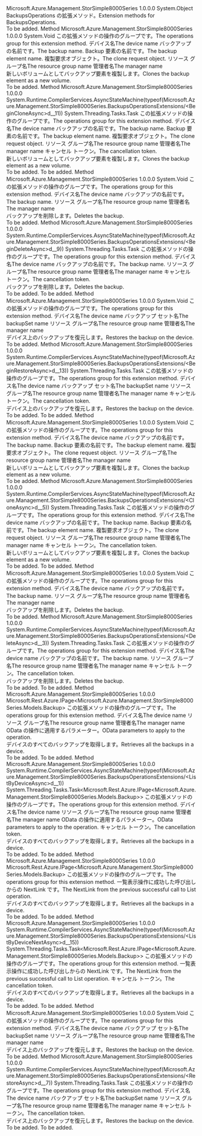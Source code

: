 <Type Name="BackupsOperationsExtensions" FullName="Microsoft.Azure.Management.StorSimple8000Series.BackupsOperationsExtensions">
  <TypeSignature Language="C#" Value="public static class BackupsOperationsExtensions" />
  <TypeSignature Language="ILAsm" Value=".class public auto ansi abstract sealed beforefieldinit BackupsOperationsExtensions extends System.Object" />
  <TypeSignature Language="DocId" Value="T:Microsoft.Azure.Management.StorSimple8000Series.BackupsOperationsExtensions" />
  <TypeSignature Language="VB.NET" Value="Public Module BackupsOperationsExtensions" />
  <TypeSignature Language="F#" Value="type BackupsOperationsExtensions = class" />
  <AssemblyInfo>
    <AssemblyName>Microsoft.Azure.Management.StorSimple8000Series</AssemblyName>
    <AssemblyVersion>1.0.0.0</AssemblyVersion>
  </AssemblyInfo>
  <Base>
    <BaseTypeName>System.Object</BaseTypeName>
  </Base>
  <Interfaces />
  <Docs>
    <summary>
            <span data-ttu-id="9dab1-101">BackupsOperations の拡張メソッド。</span><span class="sxs-lookup"><span data-stu-id="9dab1-101">Extension methods for BackupsOperations.</span></span>
            </summary>
    <remarks>To be added.</remarks>
  </Docs>
  <Members>
    <Member MemberName="BeginClone">
      <MemberSignature Language="C#" Value="public static void BeginClone (this Microsoft.Azure.Management.StorSimple8000Series.IBackupsOperations operations, string deviceName, string backupName, string backupElementName, Microsoft.Azure.Management.StorSimple8000Series.Models.CloneRequest parameters, string resourceGroupName, string managerName);" />
      <MemberSignature Language="ILAsm" Value=".method public static hidebysig void BeginClone(class Microsoft.Azure.Management.StorSimple8000Series.IBackupsOperations operations, string deviceName, string backupName, string backupElementName, class Microsoft.Azure.Management.StorSimple8000Series.Models.CloneRequest parameters, string resourceGroupName, string managerName) cil managed" />
      <MemberSignature Language="DocId" Value="M:Microsoft.Azure.Management.StorSimple8000Series.BackupsOperationsExtensions.BeginClone(Microsoft.Azure.Management.StorSimple8000Series.IBackupsOperations,System.String,System.String,System.String,Microsoft.Azure.Management.StorSimple8000Series.Models.CloneRequest,System.String,System.String)" />
      <MemberSignature Language="VB.NET" Value="&lt;Extension()&gt;&#xA;Public Sub BeginClone (operations As IBackupsOperations, deviceName As String, backupName As String, backupElementName As String, parameters As CloneRequest, resourceGroupName As String, managerName As String)" />
      <MemberSignature Language="F#" Value="static member BeginClone : Microsoft.Azure.Management.StorSimple8000Series.IBackupsOperations * string * string * string * Microsoft.Azure.Management.StorSimple8000Series.Models.CloneRequest * string * string -&gt; unit" Usage="Microsoft.Azure.Management.StorSimple8000Series.BackupsOperationsExtensions.BeginClone (operations, deviceName, backupName, backupElementName, parameters, resourceGroupName, managerName)" />
      <MemberType>Method</MemberType>
      <AssemblyInfo>
        <AssemblyName>Microsoft.Azure.Management.StorSimple8000Series</AssemblyName>
        <AssemblyVersion>1.0.0.0</AssemblyVersion>
      </AssemblyInfo>
      <ReturnValue>
        <ReturnType>System.Void</ReturnType>
      </ReturnValue>
      <Parameters>
        <Parameter Name="operations" Type="Microsoft.Azure.Management.StorSimple8000Series.IBackupsOperations" RefType="this" />
        <Parameter Name="deviceName" Type="System.String" />
        <Parameter Name="backupName" Type="System.String" />
        <Parameter Name="backupElementName" Type="System.String" />
        <Parameter Name="parameters" Type="Microsoft.Azure.Management.StorSimple8000Series.Models.CloneRequest" />
        <Parameter Name="resourceGroupName" Type="System.String" />
        <Parameter Name="managerName" Type="System.String" />
      </Parameters>
      <Docs>
        <param name="operations">
            <span data-ttu-id="9dab1-102">この拡張メソッドの操作のグループです。</span><span class="sxs-lookup"><span data-stu-id="9dab1-102">The operations group for this extension method.</span></span>
            </param>
        <param name="deviceName">
            <span data-ttu-id="9dab1-103">デバイス名</span><span class="sxs-lookup"><span data-stu-id="9dab1-103">The device name</span></span>
            </param>
        <param name="backupName">
            <span data-ttu-id="9dab1-104">バックアップの名前です。</span><span class="sxs-lookup"><span data-stu-id="9dab1-104">The backup name.</span></span>
            </param>
        <param name="backupElementName">
            <span data-ttu-id="9dab1-105">Backup 要素の名前です。</span><span class="sxs-lookup"><span data-stu-id="9dab1-105">The backup element name.</span></span>
            </param>
        <param name="parameters">
            <span data-ttu-id="9dab1-106">複製要求オブジェクト。</span><span class="sxs-lookup"><span data-stu-id="9dab1-106">The clone request object.</span></span>
            </param>
        <param name="resourceGroupName">
            <span data-ttu-id="9dab1-107">リソース グループ名</span><span class="sxs-lookup"><span data-stu-id="9dab1-107">The resource group name</span></span>
            </param>
        <param name="managerName">
            <span data-ttu-id="9dab1-108">管理者名</span><span class="sxs-lookup"><span data-stu-id="9dab1-108">The manager name</span></span>
            </param>
        <summary>
            <span data-ttu-id="9dab1-109">新しいボリュームとしてバックアップ要素を複製します。</span><span class="sxs-lookup"><span data-stu-id="9dab1-109">Clones the backup element as a new volume.</span></span>
            </summary>
        <remarks>To be added.</remarks>
      </Docs>
    </Member>
    <Member MemberName="BeginCloneAsync">
      <MemberSignature Language="C#" Value="public static System.Threading.Tasks.Task BeginCloneAsync (this Microsoft.Azure.Management.StorSimple8000Series.IBackupsOperations operations, string deviceName, string backupName, string backupElementName, Microsoft.Azure.Management.StorSimple8000Series.Models.CloneRequest parameters, string resourceGroupName, string managerName, System.Threading.CancellationToken cancellationToken = null);" />
      <MemberSignature Language="ILAsm" Value=".method public static hidebysig class System.Threading.Tasks.Task BeginCloneAsync(class Microsoft.Azure.Management.StorSimple8000Series.IBackupsOperations operations, string deviceName, string backupName, string backupElementName, class Microsoft.Azure.Management.StorSimple8000Series.Models.CloneRequest parameters, string resourceGroupName, string managerName, valuetype System.Threading.CancellationToken cancellationToken) cil managed" />
      <MemberSignature Language="DocId" Value="M:Microsoft.Azure.Management.StorSimple8000Series.BackupsOperationsExtensions.BeginCloneAsync(Microsoft.Azure.Management.StorSimple8000Series.IBackupsOperations,System.String,System.String,System.String,Microsoft.Azure.Management.StorSimple8000Series.Models.CloneRequest,System.String,System.String,System.Threading.CancellationToken)" />
      <MemberSignature Language="F#" Value="static member BeginCloneAsync : Microsoft.Azure.Management.StorSimple8000Series.IBackupsOperations * string * string * string * Microsoft.Azure.Management.StorSimple8000Series.Models.CloneRequest * string * string * System.Threading.CancellationToken -&gt; System.Threading.Tasks.Task" Usage="Microsoft.Azure.Management.StorSimple8000Series.BackupsOperationsExtensions.BeginCloneAsync (operations, deviceName, backupName, backupElementName, parameters, resourceGroupName, managerName, cancellationToken)" />
      <MemberType>Method</MemberType>
      <AssemblyInfo>
        <AssemblyName>Microsoft.Azure.Management.StorSimple8000Series</AssemblyName>
        <AssemblyVersion>1.0.0.0</AssemblyVersion>
      </AssemblyInfo>
      <Attributes>
        <Attribute>
          <AttributeName>System.Runtime.CompilerServices.AsyncStateMachine(typeof(Microsoft.Azure.Management.StorSimple8000Series.BackupsOperationsExtensions/&lt;BeginCloneAsync&gt;d__11))</AttributeName>
        </Attribute>
      </Attributes>
      <ReturnValue>
        <ReturnType>System.Threading.Tasks.Task</ReturnType>
      </ReturnValue>
      <Parameters>
        <Parameter Name="operations" Type="Microsoft.Azure.Management.StorSimple8000Series.IBackupsOperations" RefType="this" />
        <Parameter Name="deviceName" Type="System.String" />
        <Parameter Name="backupName" Type="System.String" />
        <Parameter Name="backupElementName" Type="System.String" />
        <Parameter Name="parameters" Type="Microsoft.Azure.Management.StorSimple8000Series.Models.CloneRequest" />
        <Parameter Name="resourceGroupName" Type="System.String" />
        <Parameter Name="managerName" Type="System.String" />
        <Parameter Name="cancellationToken" Type="System.Threading.CancellationToken" />
      </Parameters>
      <Docs>
        <param name="operations">
            <span data-ttu-id="9dab1-110">この拡張メソッドの操作のグループです。</span><span class="sxs-lookup"><span data-stu-id="9dab1-110">The operations group for this extension method.</span></span>
            </param>
        <param name="deviceName">
            <span data-ttu-id="9dab1-111">デバイス名</span><span class="sxs-lookup"><span data-stu-id="9dab1-111">The device name</span></span>
            </param>
        <param name="backupName">
            <span data-ttu-id="9dab1-112">バックアップの名前です。</span><span class="sxs-lookup"><span data-stu-id="9dab1-112">The backup name.</span></span>
            </param>
        <param name="backupElementName">
            <span data-ttu-id="9dab1-113">Backup 要素の名前です。</span><span class="sxs-lookup"><span data-stu-id="9dab1-113">The backup element name.</span></span>
            </param>
        <param name="parameters">
            <span data-ttu-id="9dab1-114">複製要求オブジェクト。</span><span class="sxs-lookup"><span data-stu-id="9dab1-114">The clone request object.</span></span>
            </param>
        <param name="resourceGroupName">
            <span data-ttu-id="9dab1-115">リソース グループ名</span><span class="sxs-lookup"><span data-stu-id="9dab1-115">The resource group name</span></span>
            </param>
        <param name="managerName">
            <span data-ttu-id="9dab1-116">管理者名</span><span class="sxs-lookup"><span data-stu-id="9dab1-116">The manager name</span></span>
            </param>
        <param name="cancellationToken">
            <span data-ttu-id="9dab1-117">キャンセル トークン。</span><span class="sxs-lookup"><span data-stu-id="9dab1-117">The cancellation token.</span></span>
            </param>
        <summary>
            <span data-ttu-id="9dab1-118">新しいボリュームとしてバックアップ要素を複製します。</span><span class="sxs-lookup"><span data-stu-id="9dab1-118">Clones the backup element as a new volume.</span></span>
            </summary>
        <returns>To be added.</returns>
        <remarks>To be added.</remarks>
      </Docs>
    </Member>
    <Member MemberName="BeginDelete">
      <MemberSignature Language="C#" Value="public static void BeginDelete (this Microsoft.Azure.Management.StorSimple8000Series.IBackupsOperations operations, string deviceName, string backupName, string resourceGroupName, string managerName);" />
      <MemberSignature Language="ILAsm" Value=".method public static hidebysig void BeginDelete(class Microsoft.Azure.Management.StorSimple8000Series.IBackupsOperations operations, string deviceName, string backupName, string resourceGroupName, string managerName) cil managed" />
      <MemberSignature Language="DocId" Value="M:Microsoft.Azure.Management.StorSimple8000Series.BackupsOperationsExtensions.BeginDelete(Microsoft.Azure.Management.StorSimple8000Series.IBackupsOperations,System.String,System.String,System.String,System.String)" />
      <MemberSignature Language="VB.NET" Value="&lt;Extension()&gt;&#xA;Public Sub BeginDelete (operations As IBackupsOperations, deviceName As String, backupName As String, resourceGroupName As String, managerName As String)" />
      <MemberSignature Language="F#" Value="static member BeginDelete : Microsoft.Azure.Management.StorSimple8000Series.IBackupsOperations * string * string * string * string -&gt; unit" Usage="Microsoft.Azure.Management.StorSimple8000Series.BackupsOperationsExtensions.BeginDelete (operations, deviceName, backupName, resourceGroupName, managerName)" />
      <MemberType>Method</MemberType>
      <AssemblyInfo>
        <AssemblyName>Microsoft.Azure.Management.StorSimple8000Series</AssemblyName>
        <AssemblyVersion>1.0.0.0</AssemblyVersion>
      </AssemblyInfo>
      <ReturnValue>
        <ReturnType>System.Void</ReturnType>
      </ReturnValue>
      <Parameters>
        <Parameter Name="operations" Type="Microsoft.Azure.Management.StorSimple8000Series.IBackupsOperations" RefType="this" />
        <Parameter Name="deviceName" Type="System.String" />
        <Parameter Name="backupName" Type="System.String" />
        <Parameter Name="resourceGroupName" Type="System.String" />
        <Parameter Name="managerName" Type="System.String" />
      </Parameters>
      <Docs>
        <param name="operations">
            <span data-ttu-id="9dab1-119">この拡張メソッドの操作のグループです。</span><span class="sxs-lookup"><span data-stu-id="9dab1-119">The operations group for this extension method.</span></span>
            </param>
        <param name="deviceName">
            <span data-ttu-id="9dab1-120">デバイス名</span><span class="sxs-lookup"><span data-stu-id="9dab1-120">The device name</span></span>
            </param>
        <param name="backupName">
            <span data-ttu-id="9dab1-121">バックアップの名前です。</span><span class="sxs-lookup"><span data-stu-id="9dab1-121">The backup name.</span></span>
            </param>
        <param name="resourceGroupName">
            <span data-ttu-id="9dab1-122">リソース グループ名</span><span class="sxs-lookup"><span data-stu-id="9dab1-122">The resource group name</span></span>
            </param>
        <param name="managerName">
            <span data-ttu-id="9dab1-123">管理者名</span><span class="sxs-lookup"><span data-stu-id="9dab1-123">The manager name</span></span>
            </param>
        <summary>
            <span data-ttu-id="9dab1-124">バックアップを削除します。</span><span class="sxs-lookup"><span data-stu-id="9dab1-124">Deletes the backup.</span></span>
            </summary>
        <remarks>To be added.</remarks>
      </Docs>
    </Member>
    <Member MemberName="BeginDeleteAsync">
      <MemberSignature Language="C#" Value="public static System.Threading.Tasks.Task BeginDeleteAsync (this Microsoft.Azure.Management.StorSimple8000Series.IBackupsOperations operations, string deviceName, string backupName, string resourceGroupName, string managerName, System.Threading.CancellationToken cancellationToken = null);" />
      <MemberSignature Language="ILAsm" Value=".method public static hidebysig class System.Threading.Tasks.Task BeginDeleteAsync(class Microsoft.Azure.Management.StorSimple8000Series.IBackupsOperations operations, string deviceName, string backupName, string resourceGroupName, string managerName, valuetype System.Threading.CancellationToken cancellationToken) cil managed" />
      <MemberSignature Language="DocId" Value="M:Microsoft.Azure.Management.StorSimple8000Series.BackupsOperationsExtensions.BeginDeleteAsync(Microsoft.Azure.Management.StorSimple8000Series.IBackupsOperations,System.String,System.String,System.String,System.String,System.Threading.CancellationToken)" />
      <MemberSignature Language="F#" Value="static member BeginDeleteAsync : Microsoft.Azure.Management.StorSimple8000Series.IBackupsOperations * string * string * string * string * System.Threading.CancellationToken -&gt; System.Threading.Tasks.Task" Usage="Microsoft.Azure.Management.StorSimple8000Series.BackupsOperationsExtensions.BeginDeleteAsync (operations, deviceName, backupName, resourceGroupName, managerName, cancellationToken)" />
      <MemberType>Method</MemberType>
      <AssemblyInfo>
        <AssemblyName>Microsoft.Azure.Management.StorSimple8000Series</AssemblyName>
        <AssemblyVersion>1.0.0.0</AssemblyVersion>
      </AssemblyInfo>
      <Attributes>
        <Attribute>
          <AttributeName>System.Runtime.CompilerServices.AsyncStateMachine(typeof(Microsoft.Azure.Management.StorSimple8000Series.BackupsOperationsExtensions/&lt;BeginDeleteAsync&gt;d__9))</AttributeName>
        </Attribute>
      </Attributes>
      <ReturnValue>
        <ReturnType>System.Threading.Tasks.Task</ReturnType>
      </ReturnValue>
      <Parameters>
        <Parameter Name="operations" Type="Microsoft.Azure.Management.StorSimple8000Series.IBackupsOperations" RefType="this" />
        <Parameter Name="deviceName" Type="System.String" />
        <Parameter Name="backupName" Type="System.String" />
        <Parameter Name="resourceGroupName" Type="System.String" />
        <Parameter Name="managerName" Type="System.String" />
        <Parameter Name="cancellationToken" Type="System.Threading.CancellationToken" />
      </Parameters>
      <Docs>
        <param name="operations">
            <span data-ttu-id="9dab1-125">この拡張メソッドの操作のグループです。</span><span class="sxs-lookup"><span data-stu-id="9dab1-125">The operations group for this extension method.</span></span>
            </param>
        <param name="deviceName">
            <span data-ttu-id="9dab1-126">デバイス名</span><span class="sxs-lookup"><span data-stu-id="9dab1-126">The device name</span></span>
            </param>
        <param name="backupName">
            <span data-ttu-id="9dab1-127">バックアップの名前です。</span><span class="sxs-lookup"><span data-stu-id="9dab1-127">The backup name.</span></span>
            </param>
        <param name="resourceGroupName">
            <span data-ttu-id="9dab1-128">リソース グループ名</span><span class="sxs-lookup"><span data-stu-id="9dab1-128">The resource group name</span></span>
            </param>
        <param name="managerName">
            <span data-ttu-id="9dab1-129">管理者名</span><span class="sxs-lookup"><span data-stu-id="9dab1-129">The manager name</span></span>
            </param>
        <param name="cancellationToken">
            <span data-ttu-id="9dab1-130">キャンセル トークン。</span><span class="sxs-lookup"><span data-stu-id="9dab1-130">The cancellation token.</span></span>
            </param>
        <summary>
            <span data-ttu-id="9dab1-131">バックアップを削除します。</span><span class="sxs-lookup"><span data-stu-id="9dab1-131">Deletes the backup.</span></span>
            </summary>
        <returns>To be added.</returns>
        <remarks>To be added.</remarks>
      </Docs>
    </Member>
    <Member MemberName="BeginRestore">
      <MemberSignature Language="C#" Value="public static void BeginRestore (this Microsoft.Azure.Management.StorSimple8000Series.IBackupsOperations operations, string deviceName, string backupName, string resourceGroupName, string managerName);" />
      <MemberSignature Language="ILAsm" Value=".method public static hidebysig void BeginRestore(class Microsoft.Azure.Management.StorSimple8000Series.IBackupsOperations operations, string deviceName, string backupName, string resourceGroupName, string managerName) cil managed" />
      <MemberSignature Language="DocId" Value="M:Microsoft.Azure.Management.StorSimple8000Series.BackupsOperationsExtensions.BeginRestore(Microsoft.Azure.Management.StorSimple8000Series.IBackupsOperations,System.String,System.String,System.String,System.String)" />
      <MemberSignature Language="VB.NET" Value="&lt;Extension()&gt;&#xA;Public Sub BeginRestore (operations As IBackupsOperations, deviceName As String, backupName As String, resourceGroupName As String, managerName As String)" />
      <MemberSignature Language="F#" Value="static member BeginRestore : Microsoft.Azure.Management.StorSimple8000Series.IBackupsOperations * string * string * string * string -&gt; unit" Usage="Microsoft.Azure.Management.StorSimple8000Series.BackupsOperationsExtensions.BeginRestore (operations, deviceName, backupName, resourceGroupName, managerName)" />
      <MemberType>Method</MemberType>
      <AssemblyInfo>
        <AssemblyName>Microsoft.Azure.Management.StorSimple8000Series</AssemblyName>
        <AssemblyVersion>1.0.0.0</AssemblyVersion>
      </AssemblyInfo>
      <ReturnValue>
        <ReturnType>System.Void</ReturnType>
      </ReturnValue>
      <Parameters>
        <Parameter Name="operations" Type="Microsoft.Azure.Management.StorSimple8000Series.IBackupsOperations" RefType="this" />
        <Parameter Name="deviceName" Type="System.String" />
        <Parameter Name="backupName" Type="System.String" />
        <Parameter Name="resourceGroupName" Type="System.String" />
        <Parameter Name="managerName" Type="System.String" />
      </Parameters>
      <Docs>
        <param name="operations">
            <span data-ttu-id="9dab1-132">この拡張メソッドの操作のグループです。</span><span class="sxs-lookup"><span data-stu-id="9dab1-132">The operations group for this extension method.</span></span>
            </param>
        <param name="deviceName">
            <span data-ttu-id="9dab1-133">デバイス名</span><span class="sxs-lookup"><span data-stu-id="9dab1-133">The device name</span></span>
            </param>
        <param name="backupName">
            <span data-ttu-id="9dab1-134">バックアップ セット名</span><span class="sxs-lookup"><span data-stu-id="9dab1-134">The backupSet name</span></span>
            </param>
        <param name="resourceGroupName">
            <span data-ttu-id="9dab1-135">リソース グループ名</span><span class="sxs-lookup"><span data-stu-id="9dab1-135">The resource group name</span></span>
            </param>
        <param name="managerName">
            <span data-ttu-id="9dab1-136">管理者名</span><span class="sxs-lookup"><span data-stu-id="9dab1-136">The manager name</span></span>
            </param>
        <summary>
            <span data-ttu-id="9dab1-137">デバイス上のバックアップを復元します。</span><span class="sxs-lookup"><span data-stu-id="9dab1-137">Restores the backup on the device.</span></span>
            </summary>
        <remarks>To be added.</remarks>
      </Docs>
    </Member>
    <Member MemberName="BeginRestoreAsync">
      <MemberSignature Language="C#" Value="public static System.Threading.Tasks.Task BeginRestoreAsync (this Microsoft.Azure.Management.StorSimple8000Series.IBackupsOperations operations, string deviceName, string backupName, string resourceGroupName, string managerName, System.Threading.CancellationToken cancellationToken = null);" />
      <MemberSignature Language="ILAsm" Value=".method public static hidebysig class System.Threading.Tasks.Task BeginRestoreAsync(class Microsoft.Azure.Management.StorSimple8000Series.IBackupsOperations operations, string deviceName, string backupName, string resourceGroupName, string managerName, valuetype System.Threading.CancellationToken cancellationToken) cil managed" />
      <MemberSignature Language="DocId" Value="M:Microsoft.Azure.Management.StorSimple8000Series.BackupsOperationsExtensions.BeginRestoreAsync(Microsoft.Azure.Management.StorSimple8000Series.IBackupsOperations,System.String,System.String,System.String,System.String,System.Threading.CancellationToken)" />
      <MemberSignature Language="F#" Value="static member BeginRestoreAsync : Microsoft.Azure.Management.StorSimple8000Series.IBackupsOperations * string * string * string * string * System.Threading.CancellationToken -&gt; System.Threading.Tasks.Task" Usage="Microsoft.Azure.Management.StorSimple8000Series.BackupsOperationsExtensions.BeginRestoreAsync (operations, deviceName, backupName, resourceGroupName, managerName, cancellationToken)" />
      <MemberType>Method</MemberType>
      <AssemblyInfo>
        <AssemblyName>Microsoft.Azure.Management.StorSimple8000Series</AssemblyName>
        <AssemblyVersion>1.0.0.0</AssemblyVersion>
      </AssemblyInfo>
      <Attributes>
        <Attribute>
          <AttributeName>System.Runtime.CompilerServices.AsyncStateMachine(typeof(Microsoft.Azure.Management.StorSimple8000Series.BackupsOperationsExtensions/&lt;BeginRestoreAsync&gt;d__13))</AttributeName>
        </Attribute>
      </Attributes>
      <ReturnValue>
        <ReturnType>System.Threading.Tasks.Task</ReturnType>
      </ReturnValue>
      <Parameters>
        <Parameter Name="operations" Type="Microsoft.Azure.Management.StorSimple8000Series.IBackupsOperations" RefType="this" />
        <Parameter Name="deviceName" Type="System.String" />
        <Parameter Name="backupName" Type="System.String" />
        <Parameter Name="resourceGroupName" Type="System.String" />
        <Parameter Name="managerName" Type="System.String" />
        <Parameter Name="cancellationToken" Type="System.Threading.CancellationToken" />
      </Parameters>
      <Docs>
        <param name="operations">
            <span data-ttu-id="9dab1-138">この拡張メソッドの操作のグループです。</span><span class="sxs-lookup"><span data-stu-id="9dab1-138">The operations group for this extension method.</span></span>
            </param>
        <param name="deviceName">
            <span data-ttu-id="9dab1-139">デバイス名</span><span class="sxs-lookup"><span data-stu-id="9dab1-139">The device name</span></span>
            </param>
        <param name="backupName">
            <span data-ttu-id="9dab1-140">バックアップ セット名</span><span class="sxs-lookup"><span data-stu-id="9dab1-140">The backupSet name</span></span>
            </param>
        <param name="resourceGroupName">
            <span data-ttu-id="9dab1-141">リソース グループ名</span><span class="sxs-lookup"><span data-stu-id="9dab1-141">The resource group name</span></span>
            </param>
        <param name="managerName">
            <span data-ttu-id="9dab1-142">管理者名</span><span class="sxs-lookup"><span data-stu-id="9dab1-142">The manager name</span></span>
            </param>
        <param name="cancellationToken">
            <span data-ttu-id="9dab1-143">キャンセル トークン。</span><span class="sxs-lookup"><span data-stu-id="9dab1-143">The cancellation token.</span></span>
            </param>
        <summary>
            <span data-ttu-id="9dab1-144">デバイス上のバックアップを復元します。</span><span class="sxs-lookup"><span data-stu-id="9dab1-144">Restores the backup on the device.</span></span>
            </summary>
        <returns>To be added.</returns>
        <remarks>To be added.</remarks>
      </Docs>
    </Member>
    <Member MemberName="Clone">
      <MemberSignature Language="C#" Value="public static void Clone (this Microsoft.Azure.Management.StorSimple8000Series.IBackupsOperations operations, string deviceName, string backupName, string backupElementName, Microsoft.Azure.Management.StorSimple8000Series.Models.CloneRequest parameters, string resourceGroupName, string managerName);" />
      <MemberSignature Language="ILAsm" Value=".method public static hidebysig void Clone(class Microsoft.Azure.Management.StorSimple8000Series.IBackupsOperations operations, string deviceName, string backupName, string backupElementName, class Microsoft.Azure.Management.StorSimple8000Series.Models.CloneRequest parameters, string resourceGroupName, string managerName) cil managed" />
      <MemberSignature Language="DocId" Value="M:Microsoft.Azure.Management.StorSimple8000Series.BackupsOperationsExtensions.Clone(Microsoft.Azure.Management.StorSimple8000Series.IBackupsOperations,System.String,System.String,System.String,Microsoft.Azure.Management.StorSimple8000Series.Models.CloneRequest,System.String,System.String)" />
      <MemberSignature Language="VB.NET" Value="&lt;Extension()&gt;&#xA;Public Sub Clone (operations As IBackupsOperations, deviceName As String, backupName As String, backupElementName As String, parameters As CloneRequest, resourceGroupName As String, managerName As String)" />
      <MemberSignature Language="F#" Value="static member Clone : Microsoft.Azure.Management.StorSimple8000Series.IBackupsOperations * string * string * string * Microsoft.Azure.Management.StorSimple8000Series.Models.CloneRequest * string * string -&gt; unit" Usage="Microsoft.Azure.Management.StorSimple8000Series.BackupsOperationsExtensions.Clone (operations, deviceName, backupName, backupElementName, parameters, resourceGroupName, managerName)" />
      <MemberType>Method</MemberType>
      <AssemblyInfo>
        <AssemblyName>Microsoft.Azure.Management.StorSimple8000Series</AssemblyName>
        <AssemblyVersion>1.0.0.0</AssemblyVersion>
      </AssemblyInfo>
      <ReturnValue>
        <ReturnType>System.Void</ReturnType>
      </ReturnValue>
      <Parameters>
        <Parameter Name="operations" Type="Microsoft.Azure.Management.StorSimple8000Series.IBackupsOperations" RefType="this" />
        <Parameter Name="deviceName" Type="System.String" />
        <Parameter Name="backupName" Type="System.String" />
        <Parameter Name="backupElementName" Type="System.String" />
        <Parameter Name="parameters" Type="Microsoft.Azure.Management.StorSimple8000Series.Models.CloneRequest" />
        <Parameter Name="resourceGroupName" Type="System.String" />
        <Parameter Name="managerName" Type="System.String" />
      </Parameters>
      <Docs>
        <param name="operations">
            <span data-ttu-id="9dab1-145">この拡張メソッドの操作のグループです。</span><span class="sxs-lookup"><span data-stu-id="9dab1-145">The operations group for this extension method.</span></span>
            </param>
        <param name="deviceName">
            <span data-ttu-id="9dab1-146">デバイス名</span><span class="sxs-lookup"><span data-stu-id="9dab1-146">The device name</span></span>
            </param>
        <param name="backupName">
            <span data-ttu-id="9dab1-147">バックアップの名前です。</span><span class="sxs-lookup"><span data-stu-id="9dab1-147">The backup name.</span></span>
            </param>
        <param name="backupElementName">
            <span data-ttu-id="9dab1-148">Backup 要素の名前です。</span><span class="sxs-lookup"><span data-stu-id="9dab1-148">The backup element name.</span></span>
            </param>
        <param name="parameters">
            <span data-ttu-id="9dab1-149">複製要求オブジェクト。</span><span class="sxs-lookup"><span data-stu-id="9dab1-149">The clone request object.</span></span>
            </param>
        <param name="resourceGroupName">
            <span data-ttu-id="9dab1-150">リソース グループ名</span><span class="sxs-lookup"><span data-stu-id="9dab1-150">The resource group name</span></span>
            </param>
        <param name="managerName">
            <span data-ttu-id="9dab1-151">管理者名</span><span class="sxs-lookup"><span data-stu-id="9dab1-151">The manager name</span></span>
            </param>
        <summary>
            <span data-ttu-id="9dab1-152">新しいボリュームとしてバックアップ要素を複製します。</span><span class="sxs-lookup"><span data-stu-id="9dab1-152">Clones the backup element as a new volume.</span></span>
            </summary>
        <remarks>To be added.</remarks>
      </Docs>
    </Member>
    <Member MemberName="CloneAsync">
      <MemberSignature Language="C#" Value="public static System.Threading.Tasks.Task CloneAsync (this Microsoft.Azure.Management.StorSimple8000Series.IBackupsOperations operations, string deviceName, string backupName, string backupElementName, Microsoft.Azure.Management.StorSimple8000Series.Models.CloneRequest parameters, string resourceGroupName, string managerName, System.Threading.CancellationToken cancellationToken = null);" />
      <MemberSignature Language="ILAsm" Value=".method public static hidebysig class System.Threading.Tasks.Task CloneAsync(class Microsoft.Azure.Management.StorSimple8000Series.IBackupsOperations operations, string deviceName, string backupName, string backupElementName, class Microsoft.Azure.Management.StorSimple8000Series.Models.CloneRequest parameters, string resourceGroupName, string managerName, valuetype System.Threading.CancellationToken cancellationToken) cil managed" />
      <MemberSignature Language="DocId" Value="M:Microsoft.Azure.Management.StorSimple8000Series.BackupsOperationsExtensions.CloneAsync(Microsoft.Azure.Management.StorSimple8000Series.IBackupsOperations,System.String,System.String,System.String,Microsoft.Azure.Management.StorSimple8000Series.Models.CloneRequest,System.String,System.String,System.Threading.CancellationToken)" />
      <MemberSignature Language="F#" Value="static member CloneAsync : Microsoft.Azure.Management.StorSimple8000Series.IBackupsOperations * string * string * string * Microsoft.Azure.Management.StorSimple8000Series.Models.CloneRequest * string * string * System.Threading.CancellationToken -&gt; System.Threading.Tasks.Task" Usage="Microsoft.Azure.Management.StorSimple8000Series.BackupsOperationsExtensions.CloneAsync (operations, deviceName, backupName, backupElementName, parameters, resourceGroupName, managerName, cancellationToken)" />
      <MemberType>Method</MemberType>
      <AssemblyInfo>
        <AssemblyName>Microsoft.Azure.Management.StorSimple8000Series</AssemblyName>
        <AssemblyVersion>1.0.0.0</AssemblyVersion>
      </AssemblyInfo>
      <Attributes>
        <Attribute>
          <AttributeName>System.Runtime.CompilerServices.AsyncStateMachine(typeof(Microsoft.Azure.Management.StorSimple8000Series.BackupsOperationsExtensions/&lt;CloneAsync&gt;d__5))</AttributeName>
        </Attribute>
      </Attributes>
      <ReturnValue>
        <ReturnType>System.Threading.Tasks.Task</ReturnType>
      </ReturnValue>
      <Parameters>
        <Parameter Name="operations" Type="Microsoft.Azure.Management.StorSimple8000Series.IBackupsOperations" RefType="this" />
        <Parameter Name="deviceName" Type="System.String" />
        <Parameter Name="backupName" Type="System.String" />
        <Parameter Name="backupElementName" Type="System.String" />
        <Parameter Name="parameters" Type="Microsoft.Azure.Management.StorSimple8000Series.Models.CloneRequest" />
        <Parameter Name="resourceGroupName" Type="System.String" />
        <Parameter Name="managerName" Type="System.String" />
        <Parameter Name="cancellationToken" Type="System.Threading.CancellationToken" />
      </Parameters>
      <Docs>
        <param name="operations">
            <span data-ttu-id="9dab1-153">この拡張メソッドの操作のグループです。</span><span class="sxs-lookup"><span data-stu-id="9dab1-153">The operations group for this extension method.</span></span>
            </param>
        <param name="deviceName">
            <span data-ttu-id="9dab1-154">デバイス名</span><span class="sxs-lookup"><span data-stu-id="9dab1-154">The device name</span></span>
            </param>
        <param name="backupName">
            <span data-ttu-id="9dab1-155">バックアップの名前です。</span><span class="sxs-lookup"><span data-stu-id="9dab1-155">The backup name.</span></span>
            </param>
        <param name="backupElementName">
            <span data-ttu-id="9dab1-156">Backup 要素の名前です。</span><span class="sxs-lookup"><span data-stu-id="9dab1-156">The backup element name.</span></span>
            </param>
        <param name="parameters">
            <span data-ttu-id="9dab1-157">複製要求オブジェクト。</span><span class="sxs-lookup"><span data-stu-id="9dab1-157">The clone request object.</span></span>
            </param>
        <param name="resourceGroupName">
            <span data-ttu-id="9dab1-158">リソース グループ名</span><span class="sxs-lookup"><span data-stu-id="9dab1-158">The resource group name</span></span>
            </param>
        <param name="managerName">
            <span data-ttu-id="9dab1-159">管理者名</span><span class="sxs-lookup"><span data-stu-id="9dab1-159">The manager name</span></span>
            </param>
        <param name="cancellationToken">
            <span data-ttu-id="9dab1-160">キャンセル トークン。</span><span class="sxs-lookup"><span data-stu-id="9dab1-160">The cancellation token.</span></span>
            </param>
        <summary>
            <span data-ttu-id="9dab1-161">新しいボリュームとしてバックアップ要素を複製します。</span><span class="sxs-lookup"><span data-stu-id="9dab1-161">Clones the backup element as a new volume.</span></span>
            </summary>
        <returns>To be added.</returns>
        <remarks>To be added.</remarks>
      </Docs>
    </Member>
    <Member MemberName="Delete">
      <MemberSignature Language="C#" Value="public static void Delete (this Microsoft.Azure.Management.StorSimple8000Series.IBackupsOperations operations, string deviceName, string backupName, string resourceGroupName, string managerName);" />
      <MemberSignature Language="ILAsm" Value=".method public static hidebysig void Delete(class Microsoft.Azure.Management.StorSimple8000Series.IBackupsOperations operations, string deviceName, string backupName, string resourceGroupName, string managerName) cil managed" />
      <MemberSignature Language="DocId" Value="M:Microsoft.Azure.Management.StorSimple8000Series.BackupsOperationsExtensions.Delete(Microsoft.Azure.Management.StorSimple8000Series.IBackupsOperations,System.String,System.String,System.String,System.String)" />
      <MemberSignature Language="VB.NET" Value="&lt;Extension()&gt;&#xA;Public Sub Delete (operations As IBackupsOperations, deviceName As String, backupName As String, resourceGroupName As String, managerName As String)" />
      <MemberSignature Language="F#" Value="static member Delete : Microsoft.Azure.Management.StorSimple8000Series.IBackupsOperations * string * string * string * string -&gt; unit" Usage="Microsoft.Azure.Management.StorSimple8000Series.BackupsOperationsExtensions.Delete (operations, deviceName, backupName, resourceGroupName, managerName)" />
      <MemberType>Method</MemberType>
      <AssemblyInfo>
        <AssemblyName>Microsoft.Azure.Management.StorSimple8000Series</AssemblyName>
        <AssemblyVersion>1.0.0.0</AssemblyVersion>
      </AssemblyInfo>
      <ReturnValue>
        <ReturnType>System.Void</ReturnType>
      </ReturnValue>
      <Parameters>
        <Parameter Name="operations" Type="Microsoft.Azure.Management.StorSimple8000Series.IBackupsOperations" RefType="this" />
        <Parameter Name="deviceName" Type="System.String" />
        <Parameter Name="backupName" Type="System.String" />
        <Parameter Name="resourceGroupName" Type="System.String" />
        <Parameter Name="managerName" Type="System.String" />
      </Parameters>
      <Docs>
        <param name="operations">
            <span data-ttu-id="9dab1-162">この拡張メソッドの操作のグループです。</span><span class="sxs-lookup"><span data-stu-id="9dab1-162">The operations group for this extension method.</span></span>
            </param>
        <param name="deviceName">
            <span data-ttu-id="9dab1-163">デバイス名</span><span class="sxs-lookup"><span data-stu-id="9dab1-163">The device name</span></span>
            </param>
        <param name="backupName">
            <span data-ttu-id="9dab1-164">バックアップの名前です。</span><span class="sxs-lookup"><span data-stu-id="9dab1-164">The backup name.</span></span>
            </param>
        <param name="resourceGroupName">
            <span data-ttu-id="9dab1-165">リソース グループ名</span><span class="sxs-lookup"><span data-stu-id="9dab1-165">The resource group name</span></span>
            </param>
        <param name="managerName">
            <span data-ttu-id="9dab1-166">管理者名</span><span class="sxs-lookup"><span data-stu-id="9dab1-166">The manager name</span></span>
            </param>
        <summary>
            <span data-ttu-id="9dab1-167">バックアップを削除します。</span><span class="sxs-lookup"><span data-stu-id="9dab1-167">Deletes the backup.</span></span>
            </summary>
        <remarks>To be added.</remarks>
      </Docs>
    </Member>
    <Member MemberName="DeleteAsync">
      <MemberSignature Language="C#" Value="public static System.Threading.Tasks.Task DeleteAsync (this Microsoft.Azure.Management.StorSimple8000Series.IBackupsOperations operations, string deviceName, string backupName, string resourceGroupName, string managerName, System.Threading.CancellationToken cancellationToken = null);" />
      <MemberSignature Language="ILAsm" Value=".method public static hidebysig class System.Threading.Tasks.Task DeleteAsync(class Microsoft.Azure.Management.StorSimple8000Series.IBackupsOperations operations, string deviceName, string backupName, string resourceGroupName, string managerName, valuetype System.Threading.CancellationToken cancellationToken) cil managed" />
      <MemberSignature Language="DocId" Value="M:Microsoft.Azure.Management.StorSimple8000Series.BackupsOperationsExtensions.DeleteAsync(Microsoft.Azure.Management.StorSimple8000Series.IBackupsOperations,System.String,System.String,System.String,System.String,System.Threading.CancellationToken)" />
      <MemberSignature Language="F#" Value="static member DeleteAsync : Microsoft.Azure.Management.StorSimple8000Series.IBackupsOperations * string * string * string * string * System.Threading.CancellationToken -&gt; System.Threading.Tasks.Task" Usage="Microsoft.Azure.Management.StorSimple8000Series.BackupsOperationsExtensions.DeleteAsync (operations, deviceName, backupName, resourceGroupName, managerName, cancellationToken)" />
      <MemberType>Method</MemberType>
      <AssemblyInfo>
        <AssemblyName>Microsoft.Azure.Management.StorSimple8000Series</AssemblyName>
        <AssemblyVersion>1.0.0.0</AssemblyVersion>
      </AssemblyInfo>
      <Attributes>
        <Attribute>
          <AttributeName>System.Runtime.CompilerServices.AsyncStateMachine(typeof(Microsoft.Azure.Management.StorSimple8000Series.BackupsOperationsExtensions/&lt;DeleteAsync&gt;d__3))</AttributeName>
        </Attribute>
      </Attributes>
      <ReturnValue>
        <ReturnType>System.Threading.Tasks.Task</ReturnType>
      </ReturnValue>
      <Parameters>
        <Parameter Name="operations" Type="Microsoft.Azure.Management.StorSimple8000Series.IBackupsOperations" RefType="this" />
        <Parameter Name="deviceName" Type="System.String" />
        <Parameter Name="backupName" Type="System.String" />
        <Parameter Name="resourceGroupName" Type="System.String" />
        <Parameter Name="managerName" Type="System.String" />
        <Parameter Name="cancellationToken" Type="System.Threading.CancellationToken" />
      </Parameters>
      <Docs>
        <param name="operations">
            <span data-ttu-id="9dab1-168">この拡張メソッドの操作のグループです。</span><span class="sxs-lookup"><span data-stu-id="9dab1-168">The operations group for this extension method.</span></span>
            </param>
        <param name="deviceName">
            <span data-ttu-id="9dab1-169">デバイス名</span><span class="sxs-lookup"><span data-stu-id="9dab1-169">The device name</span></span>
            </param>
        <param name="backupName">
            <span data-ttu-id="9dab1-170">バックアップの名前です。</span><span class="sxs-lookup"><span data-stu-id="9dab1-170">The backup name.</span></span>
            </param>
        <param name="resourceGroupName">
            <span data-ttu-id="9dab1-171">リソース グループ名</span><span class="sxs-lookup"><span data-stu-id="9dab1-171">The resource group name</span></span>
            </param>
        <param name="managerName">
            <span data-ttu-id="9dab1-172">管理者名</span><span class="sxs-lookup"><span data-stu-id="9dab1-172">The manager name</span></span>
            </param>
        <param name="cancellationToken">
            <span data-ttu-id="9dab1-173">キャンセル トークン。</span><span class="sxs-lookup"><span data-stu-id="9dab1-173">The cancellation token.</span></span>
            </param>
        <summary>
            <span data-ttu-id="9dab1-174">バックアップを削除します。</span><span class="sxs-lookup"><span data-stu-id="9dab1-174">Deletes the backup.</span></span>
            </summary>
        <returns>To be added.</returns>
        <remarks>To be added.</remarks>
      </Docs>
    </Member>
    <Member MemberName="ListByDevice">
      <MemberSignature Language="C#" Value="public static Microsoft.Rest.Azure.IPage&lt;Microsoft.Azure.Management.StorSimple8000Series.Models.Backup&gt; ListByDevice (this Microsoft.Azure.Management.StorSimple8000Series.IBackupsOperations operations, string deviceName, string resourceGroupName, string managerName, Microsoft.Rest.Azure.OData.ODataQuery&lt;Microsoft.Azure.Management.StorSimple8000Series.Models.BackupFilter&gt; odataQuery = null);" />
      <MemberSignature Language="ILAsm" Value=".method public static hidebysig class Microsoft.Rest.Azure.IPage`1&lt;class Microsoft.Azure.Management.StorSimple8000Series.Models.Backup&gt; ListByDevice(class Microsoft.Azure.Management.StorSimple8000Series.IBackupsOperations operations, string deviceName, string resourceGroupName, string managerName, class Microsoft.Rest.Azure.OData.ODataQuery`1&lt;class Microsoft.Azure.Management.StorSimple8000Series.Models.BackupFilter&gt; odataQuery) cil managed" />
      <MemberSignature Language="DocId" Value="M:Microsoft.Azure.Management.StorSimple8000Series.BackupsOperationsExtensions.ListByDevice(Microsoft.Azure.Management.StorSimple8000Series.IBackupsOperations,System.String,System.String,System.String,Microsoft.Rest.Azure.OData.ODataQuery{Microsoft.Azure.Management.StorSimple8000Series.Models.BackupFilter})" />
      <MemberSignature Language="VB.NET" Value="&lt;Extension()&gt;&#xA;Public Function ListByDevice (operations As IBackupsOperations, deviceName As String, resourceGroupName As String, managerName As String, Optional odataQuery As ODataQuery(Of BackupFilter) = null) As IPage(Of Backup)" />
      <MemberSignature Language="F#" Value="static member ListByDevice : Microsoft.Azure.Management.StorSimple8000Series.IBackupsOperations * string * string * string * Microsoft.Rest.Azure.OData.ODataQuery&lt;Microsoft.Azure.Management.StorSimple8000Series.Models.BackupFilter&gt; -&gt; Microsoft.Rest.Azure.IPage&lt;Microsoft.Azure.Management.StorSimple8000Series.Models.Backup&gt;" Usage="Microsoft.Azure.Management.StorSimple8000Series.BackupsOperationsExtensions.ListByDevice (operations, deviceName, resourceGroupName, managerName, odataQuery)" />
      <MemberType>Method</MemberType>
      <AssemblyInfo>
        <AssemblyName>Microsoft.Azure.Management.StorSimple8000Series</AssemblyName>
        <AssemblyVersion>1.0.0.0</AssemblyVersion>
      </AssemblyInfo>
      <ReturnValue>
        <ReturnType>Microsoft.Rest.Azure.IPage&lt;Microsoft.Azure.Management.StorSimple8000Series.Models.Backup&gt;</ReturnType>
      </ReturnValue>
      <Parameters>
        <Parameter Name="operations" Type="Microsoft.Azure.Management.StorSimple8000Series.IBackupsOperations" RefType="this" />
        <Parameter Name="deviceName" Type="System.String" />
        <Parameter Name="resourceGroupName" Type="System.String" />
        <Parameter Name="managerName" Type="System.String" />
        <Parameter Name="odataQuery" Type="Microsoft.Rest.Azure.OData.ODataQuery&lt;Microsoft.Azure.Management.StorSimple8000Series.Models.BackupFilter&gt;" />
      </Parameters>
      <Docs>
        <param name="operations">
            <span data-ttu-id="9dab1-175">この拡張メソッドの操作のグループです。</span><span class="sxs-lookup"><span data-stu-id="9dab1-175">The operations group for this extension method.</span></span>
            </param>
        <param name="deviceName">
            <span data-ttu-id="9dab1-176">デバイス名</span><span class="sxs-lookup"><span data-stu-id="9dab1-176">The device name</span></span>
            </param>
        <param name="resourceGroupName">
            <span data-ttu-id="9dab1-177">リソース グループ名</span><span class="sxs-lookup"><span data-stu-id="9dab1-177">The resource group name</span></span>
            </param>
        <param name="managerName">
            <span data-ttu-id="9dab1-178">管理者名</span><span class="sxs-lookup"><span data-stu-id="9dab1-178">The manager name</span></span>
            </param>
        <param name="odataQuery">
            <span data-ttu-id="9dab1-179">OData の操作に適用するパラメーター。</span><span class="sxs-lookup"><span data-stu-id="9dab1-179">OData parameters to apply to the operation.</span></span>
            </param>
        <summary>
            <span data-ttu-id="9dab1-180">デバイスのすべてのバックアップを取得します。</span><span class="sxs-lookup"><span data-stu-id="9dab1-180">Retrieves all the backups in a device.</span></span>
            </summary>
        <returns>To be added.</returns>
        <remarks>To be added.</remarks>
      </Docs>
    </Member>
    <Member MemberName="ListByDeviceAsync">
      <MemberSignature Language="C#" Value="public static System.Threading.Tasks.Task&lt;Microsoft.Rest.Azure.IPage&lt;Microsoft.Azure.Management.StorSimple8000Series.Models.Backup&gt;&gt; ListByDeviceAsync (this Microsoft.Azure.Management.StorSimple8000Series.IBackupsOperations operations, string deviceName, string resourceGroupName, string managerName, Microsoft.Rest.Azure.OData.ODataQuery&lt;Microsoft.Azure.Management.StorSimple8000Series.Models.BackupFilter&gt; odataQuery = null, System.Threading.CancellationToken cancellationToken = null);" />
      <MemberSignature Language="ILAsm" Value=".method public static hidebysig class System.Threading.Tasks.Task`1&lt;class Microsoft.Rest.Azure.IPage`1&lt;class Microsoft.Azure.Management.StorSimple8000Series.Models.Backup&gt;&gt; ListByDeviceAsync(class Microsoft.Azure.Management.StorSimple8000Series.IBackupsOperations operations, string deviceName, string resourceGroupName, string managerName, class Microsoft.Rest.Azure.OData.ODataQuery`1&lt;class Microsoft.Azure.Management.StorSimple8000Series.Models.BackupFilter&gt; odataQuery, valuetype System.Threading.CancellationToken cancellationToken) cil managed" />
      <MemberSignature Language="DocId" Value="M:Microsoft.Azure.Management.StorSimple8000Series.BackupsOperationsExtensions.ListByDeviceAsync(Microsoft.Azure.Management.StorSimple8000Series.IBackupsOperations,System.String,System.String,System.String,Microsoft.Rest.Azure.OData.ODataQuery{Microsoft.Azure.Management.StorSimple8000Series.Models.BackupFilter},System.Threading.CancellationToken)" />
      <MemberSignature Language="F#" Value="static member ListByDeviceAsync : Microsoft.Azure.Management.StorSimple8000Series.IBackupsOperations * string * string * string * Microsoft.Rest.Azure.OData.ODataQuery&lt;Microsoft.Azure.Management.StorSimple8000Series.Models.BackupFilter&gt; * System.Threading.CancellationToken -&gt; System.Threading.Tasks.Task&lt;Microsoft.Rest.Azure.IPage&lt;Microsoft.Azure.Management.StorSimple8000Series.Models.Backup&gt;&gt;" Usage="Microsoft.Azure.Management.StorSimple8000Series.BackupsOperationsExtensions.ListByDeviceAsync (operations, deviceName, resourceGroupName, managerName, odataQuery, cancellationToken)" />
      <MemberType>Method</MemberType>
      <AssemblyInfo>
        <AssemblyName>Microsoft.Azure.Management.StorSimple8000Series</AssemblyName>
        <AssemblyVersion>1.0.0.0</AssemblyVersion>
      </AssemblyInfo>
      <Attributes>
        <Attribute>
          <AttributeName>System.Runtime.CompilerServices.AsyncStateMachine(typeof(Microsoft.Azure.Management.StorSimple8000Series.BackupsOperationsExtensions/&lt;ListByDeviceAsync&gt;d__1))</AttributeName>
        </Attribute>
      </Attributes>
      <ReturnValue>
        <ReturnType>System.Threading.Tasks.Task&lt;Microsoft.Rest.Azure.IPage&lt;Microsoft.Azure.Management.StorSimple8000Series.Models.Backup&gt;&gt;</ReturnType>
      </ReturnValue>
      <Parameters>
        <Parameter Name="operations" Type="Microsoft.Azure.Management.StorSimple8000Series.IBackupsOperations" RefType="this" />
        <Parameter Name="deviceName" Type="System.String" />
        <Parameter Name="resourceGroupName" Type="System.String" />
        <Parameter Name="managerName" Type="System.String" />
        <Parameter Name="odataQuery" Type="Microsoft.Rest.Azure.OData.ODataQuery&lt;Microsoft.Azure.Management.StorSimple8000Series.Models.BackupFilter&gt;" />
        <Parameter Name="cancellationToken" Type="System.Threading.CancellationToken" />
      </Parameters>
      <Docs>
        <param name="operations">
            <span data-ttu-id="9dab1-181">この拡張メソッドの操作のグループです。</span><span class="sxs-lookup"><span data-stu-id="9dab1-181">The operations group for this extension method.</span></span>
            </param>
        <param name="deviceName">
            <span data-ttu-id="9dab1-182">デバイス名</span><span class="sxs-lookup"><span data-stu-id="9dab1-182">The device name</span></span>
            </param>
        <param name="resourceGroupName">
            <span data-ttu-id="9dab1-183">リソース グループ名</span><span class="sxs-lookup"><span data-stu-id="9dab1-183">The resource group name</span></span>
            </param>
        <param name="managerName">
            <span data-ttu-id="9dab1-184">管理者名</span><span class="sxs-lookup"><span data-stu-id="9dab1-184">The manager name</span></span>
            </param>
        <param name="odataQuery">
            <span data-ttu-id="9dab1-185">OData の操作に適用するパラメーター。</span><span class="sxs-lookup"><span data-stu-id="9dab1-185">OData parameters to apply to the operation.</span></span>
            </param>
        <param name="cancellationToken">
            <span data-ttu-id="9dab1-186">キャンセル トークン。</span><span class="sxs-lookup"><span data-stu-id="9dab1-186">The cancellation token.</span></span>
            </param>
        <summary>
            <span data-ttu-id="9dab1-187">デバイスのすべてのバックアップを取得します。</span><span class="sxs-lookup"><span data-stu-id="9dab1-187">Retrieves all the backups in a device.</span></span>
            </summary>
        <returns>To be added.</returns>
        <remarks>To be added.</remarks>
      </Docs>
    </Member>
    <Member MemberName="ListByDeviceNext">
      <MemberSignature Language="C#" Value="public static Microsoft.Rest.Azure.IPage&lt;Microsoft.Azure.Management.StorSimple8000Series.Models.Backup&gt; ListByDeviceNext (this Microsoft.Azure.Management.StorSimple8000Series.IBackupsOperations operations, string nextPageLink);" />
      <MemberSignature Language="ILAsm" Value=".method public static hidebysig class Microsoft.Rest.Azure.IPage`1&lt;class Microsoft.Azure.Management.StorSimple8000Series.Models.Backup&gt; ListByDeviceNext(class Microsoft.Azure.Management.StorSimple8000Series.IBackupsOperations operations, string nextPageLink) cil managed" />
      <MemberSignature Language="DocId" Value="M:Microsoft.Azure.Management.StorSimple8000Series.BackupsOperationsExtensions.ListByDeviceNext(Microsoft.Azure.Management.StorSimple8000Series.IBackupsOperations,System.String)" />
      <MemberSignature Language="VB.NET" Value="&lt;Extension()&gt;&#xA;Public Function ListByDeviceNext (operations As IBackupsOperations, nextPageLink As String) As IPage(Of Backup)" />
      <MemberSignature Language="F#" Value="static member ListByDeviceNext : Microsoft.Azure.Management.StorSimple8000Series.IBackupsOperations * string -&gt; Microsoft.Rest.Azure.IPage&lt;Microsoft.Azure.Management.StorSimple8000Series.Models.Backup&gt;" Usage="Microsoft.Azure.Management.StorSimple8000Series.BackupsOperationsExtensions.ListByDeviceNext (operations, nextPageLink)" />
      <MemberType>Method</MemberType>
      <AssemblyInfo>
        <AssemblyName>Microsoft.Azure.Management.StorSimple8000Series</AssemblyName>
        <AssemblyVersion>1.0.0.0</AssemblyVersion>
      </AssemblyInfo>
      <ReturnValue>
        <ReturnType>Microsoft.Rest.Azure.IPage&lt;Microsoft.Azure.Management.StorSimple8000Series.Models.Backup&gt;</ReturnType>
      </ReturnValue>
      <Parameters>
        <Parameter Name="operations" Type="Microsoft.Azure.Management.StorSimple8000Series.IBackupsOperations" RefType="this" />
        <Parameter Name="nextPageLink" Type="System.String" />
      </Parameters>
      <Docs>
        <param name="operations">
            <span data-ttu-id="9dab1-188">この拡張メソッドの操作のグループです。</span><span class="sxs-lookup"><span data-stu-id="9dab1-188">The operations group for this extension method.</span></span>
            </param>
        <param name="nextPageLink">
            <span data-ttu-id="9dab1-189">一覧表示操作に成功した呼び出しからの NextLink です。</span><span class="sxs-lookup"><span data-stu-id="9dab1-189">The NextLink from the previous successful call to List operation.</span></span>
            </param>
        <summary>
            <span data-ttu-id="9dab1-190">デバイスのすべてのバックアップを取得します。</span><span class="sxs-lookup"><span data-stu-id="9dab1-190">Retrieves all the backups in a device.</span></span>
            </summary>
        <returns>To be added.</returns>
        <remarks>To be added.</remarks>
      </Docs>
    </Member>
    <Member MemberName="ListByDeviceNextAsync">
      <MemberSignature Language="C#" Value="public static System.Threading.Tasks.Task&lt;Microsoft.Rest.Azure.IPage&lt;Microsoft.Azure.Management.StorSimple8000Series.Models.Backup&gt;&gt; ListByDeviceNextAsync (this Microsoft.Azure.Management.StorSimple8000Series.IBackupsOperations operations, string nextPageLink, System.Threading.CancellationToken cancellationToken = null);" />
      <MemberSignature Language="ILAsm" Value=".method public static hidebysig class System.Threading.Tasks.Task`1&lt;class Microsoft.Rest.Azure.IPage`1&lt;class Microsoft.Azure.Management.StorSimple8000Series.Models.Backup&gt;&gt; ListByDeviceNextAsync(class Microsoft.Azure.Management.StorSimple8000Series.IBackupsOperations operations, string nextPageLink, valuetype System.Threading.CancellationToken cancellationToken) cil managed" />
      <MemberSignature Language="DocId" Value="M:Microsoft.Azure.Management.StorSimple8000Series.BackupsOperationsExtensions.ListByDeviceNextAsync(Microsoft.Azure.Management.StorSimple8000Series.IBackupsOperations,System.String,System.Threading.CancellationToken)" />
      <MemberSignature Language="F#" Value="static member ListByDeviceNextAsync : Microsoft.Azure.Management.StorSimple8000Series.IBackupsOperations * string * System.Threading.CancellationToken -&gt; System.Threading.Tasks.Task&lt;Microsoft.Rest.Azure.IPage&lt;Microsoft.Azure.Management.StorSimple8000Series.Models.Backup&gt;&gt;" Usage="Microsoft.Azure.Management.StorSimple8000Series.BackupsOperationsExtensions.ListByDeviceNextAsync (operations, nextPageLink, cancellationToken)" />
      <MemberType>Method</MemberType>
      <AssemblyInfo>
        <AssemblyName>Microsoft.Azure.Management.StorSimple8000Series</AssemblyName>
        <AssemblyVersion>1.0.0.0</AssemblyVersion>
      </AssemblyInfo>
      <Attributes>
        <Attribute>
          <AttributeName>System.Runtime.CompilerServices.AsyncStateMachine(typeof(Microsoft.Azure.Management.StorSimple8000Series.BackupsOperationsExtensions/&lt;ListByDeviceNextAsync&gt;d__15))</AttributeName>
        </Attribute>
      </Attributes>
      <ReturnValue>
        <ReturnType>System.Threading.Tasks.Task&lt;Microsoft.Rest.Azure.IPage&lt;Microsoft.Azure.Management.StorSimple8000Series.Models.Backup&gt;&gt;</ReturnType>
      </ReturnValue>
      <Parameters>
        <Parameter Name="operations" Type="Microsoft.Azure.Management.StorSimple8000Series.IBackupsOperations" RefType="this" />
        <Parameter Name="nextPageLink" Type="System.String" />
        <Parameter Name="cancellationToken" Type="System.Threading.CancellationToken" />
      </Parameters>
      <Docs>
        <param name="operations">
            <span data-ttu-id="9dab1-191">この拡張メソッドの操作のグループです。</span><span class="sxs-lookup"><span data-stu-id="9dab1-191">The operations group for this extension method.</span></span>
            </param>
        <param name="nextPageLink">
            <span data-ttu-id="9dab1-192">一覧表示操作に成功した呼び出しからの NextLink です。</span><span class="sxs-lookup"><span data-stu-id="9dab1-192">The NextLink from the previous successful call to List operation.</span></span>
            </param>
        <param name="cancellationToken">
            <span data-ttu-id="9dab1-193">キャンセル トークン。</span><span class="sxs-lookup"><span data-stu-id="9dab1-193">The cancellation token.</span></span>
            </param>
        <summary>
            <span data-ttu-id="9dab1-194">デバイスのすべてのバックアップを取得します。</span><span class="sxs-lookup"><span data-stu-id="9dab1-194">Retrieves all the backups in a device.</span></span>
            </summary>
        <returns>To be added.</returns>
        <remarks>To be added.</remarks>
      </Docs>
    </Member>
    <Member MemberName="Restore">
      <MemberSignature Language="C#" Value="public static void Restore (this Microsoft.Azure.Management.StorSimple8000Series.IBackupsOperations operations, string deviceName, string backupName, string resourceGroupName, string managerName);" />
      <MemberSignature Language="ILAsm" Value=".method public static hidebysig void Restore(class Microsoft.Azure.Management.StorSimple8000Series.IBackupsOperations operations, string deviceName, string backupName, string resourceGroupName, string managerName) cil managed" />
      <MemberSignature Language="DocId" Value="M:Microsoft.Azure.Management.StorSimple8000Series.BackupsOperationsExtensions.Restore(Microsoft.Azure.Management.StorSimple8000Series.IBackupsOperations,System.String,System.String,System.String,System.String)" />
      <MemberSignature Language="VB.NET" Value="&lt;Extension()&gt;&#xA;Public Sub Restore (operations As IBackupsOperations, deviceName As String, backupName As String, resourceGroupName As String, managerName As String)" />
      <MemberSignature Language="F#" Value="static member Restore : Microsoft.Azure.Management.StorSimple8000Series.IBackupsOperations * string * string * string * string -&gt; unit" Usage="Microsoft.Azure.Management.StorSimple8000Series.BackupsOperationsExtensions.Restore (operations, deviceName, backupName, resourceGroupName, managerName)" />
      <MemberType>Method</MemberType>
      <AssemblyInfo>
        <AssemblyName>Microsoft.Azure.Management.StorSimple8000Series</AssemblyName>
        <AssemblyVersion>1.0.0.0</AssemblyVersion>
      </AssemblyInfo>
      <ReturnValue>
        <ReturnType>System.Void</ReturnType>
      </ReturnValue>
      <Parameters>
        <Parameter Name="operations" Type="Microsoft.Azure.Management.StorSimple8000Series.IBackupsOperations" RefType="this" />
        <Parameter Name="deviceName" Type="System.String" />
        <Parameter Name="backupName" Type="System.String" />
        <Parameter Name="resourceGroupName" Type="System.String" />
        <Parameter Name="managerName" Type="System.String" />
      </Parameters>
      <Docs>
        <param name="operations">
            <span data-ttu-id="9dab1-195">この拡張メソッドの操作のグループです。</span><span class="sxs-lookup"><span data-stu-id="9dab1-195">The operations group for this extension method.</span></span>
            </param>
        <param name="deviceName">
            <span data-ttu-id="9dab1-196">デバイス名</span><span class="sxs-lookup"><span data-stu-id="9dab1-196">The device name</span></span>
            </param>
        <param name="backupName">
            <span data-ttu-id="9dab1-197">バックアップ セット名</span><span class="sxs-lookup"><span data-stu-id="9dab1-197">The backupSet name</span></span>
            </param>
        <param name="resourceGroupName">
            <span data-ttu-id="9dab1-198">リソース グループ名</span><span class="sxs-lookup"><span data-stu-id="9dab1-198">The resource group name</span></span>
            </param>
        <param name="managerName">
            <span data-ttu-id="9dab1-199">管理者名</span><span class="sxs-lookup"><span data-stu-id="9dab1-199">The manager name</span></span>
            </param>
        <summary>
            <span data-ttu-id="9dab1-200">デバイス上のバックアップを復元します。</span><span class="sxs-lookup"><span data-stu-id="9dab1-200">Restores the backup on the device.</span></span>
            </summary>
        <remarks>To be added.</remarks>
      </Docs>
    </Member>
    <Member MemberName="RestoreAsync">
      <MemberSignature Language="C#" Value="public static System.Threading.Tasks.Task RestoreAsync (this Microsoft.Azure.Management.StorSimple8000Series.IBackupsOperations operations, string deviceName, string backupName, string resourceGroupName, string managerName, System.Threading.CancellationToken cancellationToken = null);" />
      <MemberSignature Language="ILAsm" Value=".method public static hidebysig class System.Threading.Tasks.Task RestoreAsync(class Microsoft.Azure.Management.StorSimple8000Series.IBackupsOperations operations, string deviceName, string backupName, string resourceGroupName, string managerName, valuetype System.Threading.CancellationToken cancellationToken) cil managed" />
      <MemberSignature Language="DocId" Value="M:Microsoft.Azure.Management.StorSimple8000Series.BackupsOperationsExtensions.RestoreAsync(Microsoft.Azure.Management.StorSimple8000Series.IBackupsOperations,System.String,System.String,System.String,System.String,System.Threading.CancellationToken)" />
      <MemberSignature Language="F#" Value="static member RestoreAsync : Microsoft.Azure.Management.StorSimple8000Series.IBackupsOperations * string * string * string * string * System.Threading.CancellationToken -&gt; System.Threading.Tasks.Task" Usage="Microsoft.Azure.Management.StorSimple8000Series.BackupsOperationsExtensions.RestoreAsync (operations, deviceName, backupName, resourceGroupName, managerName, cancellationToken)" />
      <MemberType>Method</MemberType>
      <AssemblyInfo>
        <AssemblyName>Microsoft.Azure.Management.StorSimple8000Series</AssemblyName>
        <AssemblyVersion>1.0.0.0</AssemblyVersion>
      </AssemblyInfo>
      <Attributes>
        <Attribute>
          <AttributeName>System.Runtime.CompilerServices.AsyncStateMachine(typeof(Microsoft.Azure.Management.StorSimple8000Series.BackupsOperationsExtensions/&lt;RestoreAsync&gt;d__7))</AttributeName>
        </Attribute>
      </Attributes>
      <ReturnValue>
        <ReturnType>System.Threading.Tasks.Task</ReturnType>
      </ReturnValue>
      <Parameters>
        <Parameter Name="operations" Type="Microsoft.Azure.Management.StorSimple8000Series.IBackupsOperations" RefType="this" />
        <Parameter Name="deviceName" Type="System.String" />
        <Parameter Name="backupName" Type="System.String" />
        <Parameter Name="resourceGroupName" Type="System.String" />
        <Parameter Name="managerName" Type="System.String" />
        <Parameter Name="cancellationToken" Type="System.Threading.CancellationToken" />
      </Parameters>
      <Docs>
        <param name="operations">
            <span data-ttu-id="9dab1-201">この拡張メソッドの操作のグループです。</span><span class="sxs-lookup"><span data-stu-id="9dab1-201">The operations group for this extension method.</span></span>
            </param>
        <param name="deviceName">
            <span data-ttu-id="9dab1-202">デバイス名</span><span class="sxs-lookup"><span data-stu-id="9dab1-202">The device name</span></span>
            </param>
        <param name="backupName">
            <span data-ttu-id="9dab1-203">バックアップ セット名</span><span class="sxs-lookup"><span data-stu-id="9dab1-203">The backupSet name</span></span>
            </param>
        <param name="resourceGroupName">
            <span data-ttu-id="9dab1-204">リソース グループ名</span><span class="sxs-lookup"><span data-stu-id="9dab1-204">The resource group name</span></span>
            </param>
        <param name="managerName">
            <span data-ttu-id="9dab1-205">管理者名</span><span class="sxs-lookup"><span data-stu-id="9dab1-205">The manager name</span></span>
            </param>
        <param name="cancellationToken">
            <span data-ttu-id="9dab1-206">キャンセル トークン。</span><span class="sxs-lookup"><span data-stu-id="9dab1-206">The cancellation token.</span></span>
            </param>
        <summary>
            <span data-ttu-id="9dab1-207">デバイス上のバックアップを復元します。</span><span class="sxs-lookup"><span data-stu-id="9dab1-207">Restores the backup on the device.</span></span>
            </summary>
        <returns>To be added.</returns>
        <remarks>To be added.</remarks>
      </Docs>
    </Member>
  </Members>
</Type>